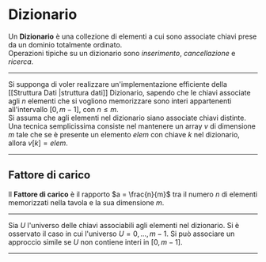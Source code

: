 # Dizionario
Un **Dizionario** è una collezione di elementi a cui sono associate chiavi prese da un dominio totalmente ordinato.<br />
Operazioni tipiche su un dizionario sono _inserimento_, _cancellazione_ e _ricerca_.<br />

--------------------------------------------------------------

Si supponga di voler realizzare un'implementazione efficiente della [[Struttura Dati |struttura dati]] Dizionario, sapendo che le chiavi associate agli $n$ elementi che si vogliono memorizzare sono interi appartenenti all'intervallo $[0, m-1]$, con $n \leq m$.<br />
Si assuma che agli elementi nel dizionario siano associate chiavi distinte. Una tecnica semplicissima consiste nel mantenere un array $v$ di dimensione $m$ tale che se è presente un elemento $elem$ con chiave $k$ nel dizionario, allora $v[k] = elem$.<br />

--------------------------------------------------------------

## Fattore di carico
Il **Fattore di carico** è il rapporto $a = \frac{n}{m}$ tra il numero $n$ di elementi memorizzati nella tavola e la sua dimensione $m$.<br />

--------------------------------------------------------------

Sia $U$ l'universo delle chiavi associabili agli elementi nel dizionario. Si è osservato il caso in cui l'universo $U = {0, ..., m-1}$. Si può associare un approccio simile se $U$ non contiene interi in $[0, m-1]$.<br />

--------------------------------------------------------------




